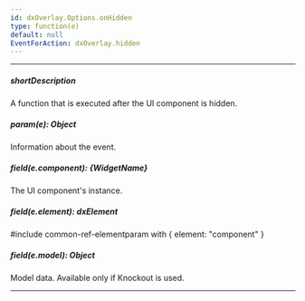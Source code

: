 ```yaml
---
id: dxOverlay.Options.onHidden
type: function(e)
default: null
EventForAction: dxOverlay.hidden
---
```

---
##### shortDescription
A function that is executed after the UI component is hidden.

##### param(e): Object
Information about the event.

##### field(e.component): {WidgetName}
The UI component's instance.

##### field(e.element): dxElement
#include common-ref-elementparam with { element: "component" }

##### field(e.model): Object
Model data. Available only if Knockout is used.

---
